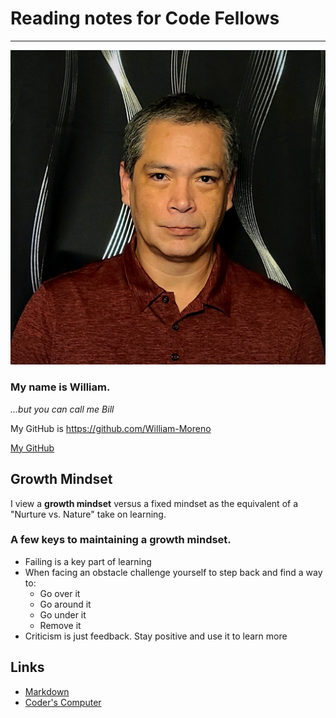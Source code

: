 # Reading notes for Code Fellows
---
![Profile Pic](Bill-Pic.jpg)

### My name is William.
*...but you can call me Bill*

My GitHub is https://github.com/William-Moreno

[My GitHub](https://github.com/William-Moreno)

## Growth Mindset

I view a **growth mindset** versus a fixed mindset as the equivalent of a "Nurture vs. Nature" take on learning.

### A few keys to maintaining a growth mindset.
- Failing is a key part of learning
- When facing an obstacle challenge yourself to step back and find a way to:
  - Go over it
  - Go around it
  - Go under it
  - Remove it
- Criticism is just feedback. Stay positive and use it to learn more

## Links

* [Markdown](markdown.md)
* [Coder's Computer](coders_computer.md)




